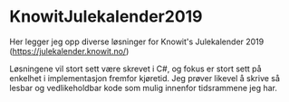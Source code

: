 # KnowitJulekalender2019
Her legger jeg opp diverse løsninger for Knowit's Julekalender 2019 (https://julekalender.knowit.no/)

Løsningene vil stort sett være skrevet i C#, og fokus er stort sett på enkelhet i implementasjon fremfor kjøretid. Jeg prøver likevel å skrive så lesbar og vedlikeholdbar kode som mulig innenfor tidsrammene jeg har.


